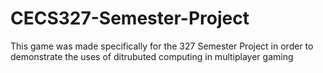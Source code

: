# CECS327-Semester-Project

This game was made specifically for the 327 Semester Project in order to demonstrate the uses of ditrubuted computing in multiplayer gaming 
 

